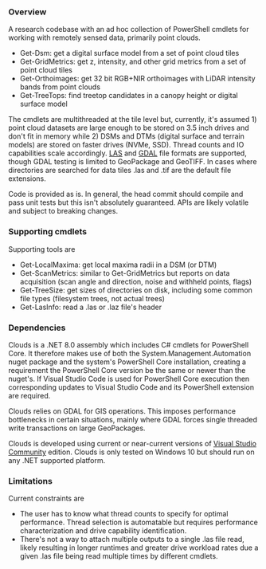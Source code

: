 ﻿### Overview
A research codebase with an ad hoc collection of PowerShell cmdlets for working with remotely sensed data, primarily point clouds.

- Get-Dsm: get a digital surface model from a set of point cloud tiles
- Get-GridMetrics: get z, intensity, and other grid metrics from a set of point cloud tiles
- Get-Orthoimages: get 32 bit RGB+NIR orthoimages with LiDAR intensity bands from point clouds
- Get-TreeTops: find treetop candidates in a canopy height or digital surface model

The cmdlets are multithreaded at the tile level but, currently, it's assumed 1) point cloud datasets are large enough to be stored on 3.5 
inch drives and don't fit in memory while 2) DSMs and DTMs (digital surface and terrain models) are stored on faster drives (NVMe, SSD). 
Thread counts and IO capabilities scale accordingly. [LAS](https://www.asprs.org/divisions-committees/lidar-division/laser-las-file-format-exchange-activities) 
and [GDAL](https://gdal.org/) file formats are supported, though GDAL testing is limited to GeoPackage and GeoTIFF. In cases where 
directories are searched for data tiles .las and .tif are the default file extensions.

Code is provided as is. In general, the head commit should compile and pass unit tests but this isn't absolutely guaranteed. APIs are
likely volatile and subject to breaking changes.

### Supporting cmdlets
Supporting tools are

- Get-LocalMaxima: get local maxima radii in a DSM (or DTM)
- Get-ScanMetrics: similar to Get-GridMetrics but reports on data acquisition (scan angle and direction, noise and withheld points, flags)
- Get-TreeSize: get sizes of directories on disk, including some common file types (filesystem trees, not actual trees)
- Get-LasInfo: read a .las or .laz file's header

### Dependencies
Clouds is a .NET 8.0 assembly which includes C# cmdlets for PowerShell Core. It therefore makes use of both the System.Management.Automation
nuget package and the system's PowerShell Core installation, creating a requirement the PowerShell Core version be the same or newer than 
the nuget's. If Visual Studio Code is used for PowerShell Core execution then corresponding updates to Visual Studio Code and its PowerShell 
extension are required.

Clouds relies on GDAL for GIS operations. This imposes performance bottlenecks in certain situations, mainly where GDAL forces single threaded 
write transactions on large GeoPackages.

Clouds is developed using current or near-current versions of [Visual Studio Community](https://visualstudio.microsoft.com/downloads/) 
edition. Clouds is only tested on Windows 10 but should run on any .NET supported platform.

### Limitations
Current constraints are

- The user has to know what thread counts to specify for optimal performance. Thread selection is automatable but requires performance 
  characterization and drive capability identification.
- There's not a way to attach multiple outputs to a single .las file read, likely resulting in longer runtimes and greater drive workload 
  rates due a given .las file being read multiple times by different cmdlets.